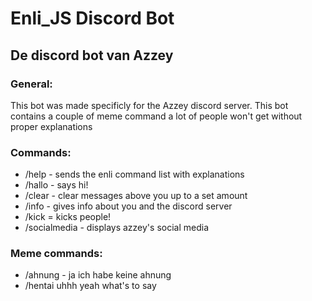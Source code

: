 # Enli_JS Discord Bot
## De discord bot van Azzey

### General:
This bot was made specificly for the Azzey discord server.
This bot contains a couple of meme command a lot of people won't get without proper explanations

### Commands:

* /help - sends the enli command list with explanations
* /hallo - says hi!
* /clear - clear messages above you up to a set amount
* /info - gives info about you and the discord server
* /kick = kicks people!
* /socialmedia  - displays azzey's social media

### Meme commands:
* /ahnung - ja ich habe keine ahnung
* /hentai uhhh yeah what's to say
